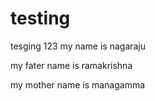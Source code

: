 # testing 
tesging 123
my name is nagaraju

my fater name is ramakrishna

my mother name is managamma
